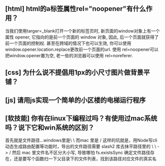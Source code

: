 ## [html] html的a标签属性rel="noopener"有什么作用？
当我们使用targer=_blank打开一个新的标签页时, 新页面的window对象上有一个属性 opener, 它指向的是前一个页面的 window 对象, 因此, 后一个页面就获得了前一个页面的控制权. 甚至在跨域的情况下也可以生效, 你可以使用 window.opener.location.replace更改前一个页面的url.
使用 rel=noopener可以把window.opener置为空, 老一些的浏览器可以使用 rel=noreferer.
## [css] 为什么说不提倡用1px的小尺寸图片做背景平铺？
## [js] 请用js实现一个简单的小区楼的电梯运行程序
## [软技能] 你有在linux下编程过吗？有使用过mac系统吗？说下它和win系统的区别？
首先就是文件路径...windows里是\ \ 而mac 里是 /
这样的坑就是，用Node写cli 动态生成路由配置等功能时，导出的文件路径需要 slash2 库去抹平路径里的 \ \ -> /
然后 mac 里文件名不区分大小写, 导致哪怕 fs.existsSync 确定文件路径存在，还是要写个函数扫一下父目录下的文件列表，找到该路径对应文件的真实名
